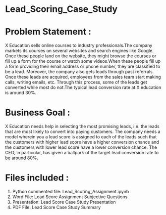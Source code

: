 # Lead_Scoring_Case_Study

# Problem Statement :
X Education sells online courses to industry professionals.The company markets its courses on several websites and search engines like Google. Once these people land on the website, they might browse the courses or fill up a form for the course or watch some videos.When these people fill up a form providing their email address or phone number, they are classified to be a lead. Moreover, the company also gets leads through past referrals.
Once these leads are acquired, employees from the sales team start making calls, writing emails, etc. Through this process, some of the leads get converted while most do not.The typical lead conversion rate at X education is around 30%.

# Business Goal :
X Education needs help in selecting the most promising leads, i.e. the leads that are most likely to convert into paying customers.
The company needs a model wherein you a lead score is assigned to each of the leads such that the customers with higher lead score have a higher conversion chance and the customers with lower lead score have a lower conversion chance.
The CEO, in particular, has given a ballpark of the target lead conversion rate to be around 80%.

# Files included :
1. Python commented file: Lead_Scoring_Assignment.ipynb
2. Word File: Lead Score Assignment Subjective Questions
3. Presentation:  Lead Score Case Study Presentation
4. PDF File: Lead Score Case Study Summary

